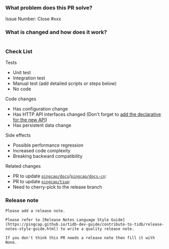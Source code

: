 <!--
Thank you for working on PD! Please read PD's [CONTRIBUTING](https://github.com/tikv/pdv9/blob/master/CONTRIBUTING.md) document **BEFORE** filing this PR.
PR Title Format:
1. pkg [, pkg2, pkg3]: what's changed
2. *: what's changed
-->

### What problem does this PR solve?

<!--

Please create an issue first to describe the problem.
There MUST be one line starting with "Issue Number:  " and 
linking the relevant issues via the "close" or "ref".
For more info, check https://github.com/tikv/pdv9/blob/master/CONTRIBUTING.md#linking-issues.

-->
Issue Number: Close #xxx

### What is changed and how does it work?

<!--

You could use the "commit message" code block to add more description to the final commit message.
For more info, check https://github.com/tikv/pdv9/blob/master/CONTRIBUTING.md#format-of-the-commit-message.

-->

```commit-message
```

### Check List

<!-- Remove the items that are not applicable. -->

Tests

<!-- At least one of these tests must be included. -->

- Unit test
- Integration test
- Manual test (add detailed scripts or steps below)
- No code

Code changes

- Has configuration change
- Has HTTP API interfaces changed (Don't forget to [add the declarative for the new API](https://github.com/tikv/pdv9/blob/master/docs/development.md#updating-api-documentation))
- Has persistent data change

Side effects

- Possible performance regression
- Increased code complexity
- Breaking backward compatibility

Related changes

- PR to update [`pingcap/docs`](https://github.com/pingcap/docs)/[`pingcap/docs-cn`](https://github.com/pingcap/docs-cn):
- PR to update [`pingcap/tiup`](https://github.com/pingcap/tiup):
- Need to cherry-pick to the release branch

### Release note

<!-- A bugfix or a new feature needs a release note. If there is no need release note, just uncomment the below line. -->

```release-note
Please add a release note.

Please refer to [Release Notes Language Style Guide](https://pingcap.github.io/tidb-dev-guide/contribute-to-tidb/release-notes-style-guide.html) to write a quality release note.

If you don't think this PR needs a release note then fill it with None.
```

